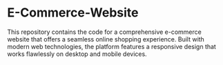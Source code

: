 # E-Commerce-Website
This repository contains the code for a comprehensive e-commerce website that offers a seamless online shopping experience. Built with modern web technologies, the platform features a responsive design that works flawlessly on desktop and mobile devices. 
